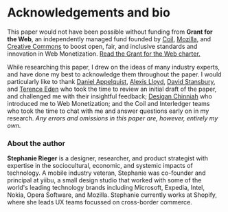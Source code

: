 #  Acknowledgements and bio


This paper would not have been possible without funding from **Grant for the Web**, an independently managed fund founded by [Coil](https://coil.com/), [Mozilla](https://foundation.mozilla.org/en/), and [Creative Commons](https://creativecommons.org/) to boost open, fair, and inclusive standards and innovation in Web Monetization. [Read the Grant for the Web charter.](https://www.grantfortheweb.org)

While researching this paper, I drew on the ideas of many industry experts, and have done my best to acknowledge them throughout the paper. I would particularly like to thank [Daniel Appelquist](https://twitter.com/torgo), [Alexis Lloyd](https://twitter.com/alexislloyd), [David Stansbury](https://twitter.com/dmstansbury), and [Terence Eden](https://twitter.com/edent) who took the time to review an initial draft of the paper, and challenged me with their insightful feedback; [Desigan Chinniah](https://twitter.com/cyberdees) who introduced me to Web Monetization; and the Coil and Interledger teams who took the time to chat with me and answer questions early on in my research. _Any errors and omissions in this paper are, however, entirely my own._

### About the author

**Stephanie Rieger** is a designer, researcher, and product strategist with expertise in the sociocultural, economic, and systemic impacts of technology. A mobile industry veteran, Stephanie was co-founder and principal at yiibu, a small design studio that worked with some of the world's leading technology brands including Microsoft, Expedia, Intel, Nokia, Opera Software, and Mozilla. Stephanie currently works at Shopify, where she leads UX teams focussed on cross-border commerce.